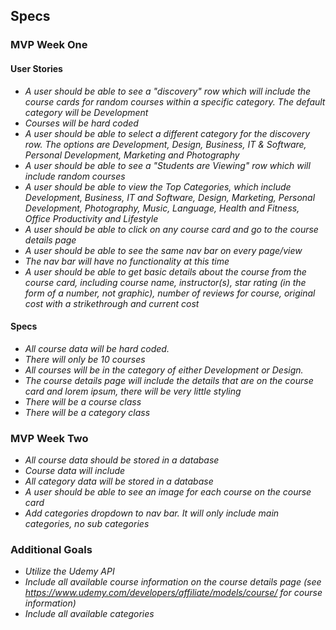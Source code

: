 ## Specs
### MVP Week One
#### User Stories
* _A user should be able to see a "discovery" row which will include the course cards for random courses within a specific category. The default category will be Development_
* _Courses will be hard coded_
* _A user should be able to select a different category for the discovery row. The options are Development, Design, Business, IT & Software, Personal Development, Marketing and Photography_
* _A user should be able to see a "Students are Viewing" row which will include random courses_
* _A user should be able to view the Top Categories, which include Development, Business, IT and Software, Design, Marketing, Personal Development, Photography, Music, Language, Health and Fitness, Office Productivity and Lifestyle_
* _A user should be able to click on any course card and go to the course details page_
* _A user should be able to see the same nav bar on every page/view_
* _The nav bar will have no functionality at this time_
* _A user should be able to get basic details about the course from the course card, including course name, instructor(s), star rating (in the form of a number, not graphic), number of reviews for course, original cost with a strikethrough and current cost_
#### Specs
* _All course data will be hard coded._
* _There will only be 10 courses_
* _All courses will be in the category of either Development or Design._
* _The course details page will include the details that are on the course card and lorem ipsum, there will be very little styling_
* _There will be a course class_
* _There will be a category class_



### MVP Week Two
* _All course data should be stored in a database_
* _Course data will include_
* _All category data will be stored in a database_
* _A user should be able to see an image for each course on the course card_
* _Add categories dropdown to nav bar. It will only include main categories, no sub categories_

### Additional Goals
* _Utilize the Udemy API_
* _Include all available course information on the course details page (see https://www.udemy.com/developers/affiliate/models/course/ for course information)_
* _Include all available categories_
